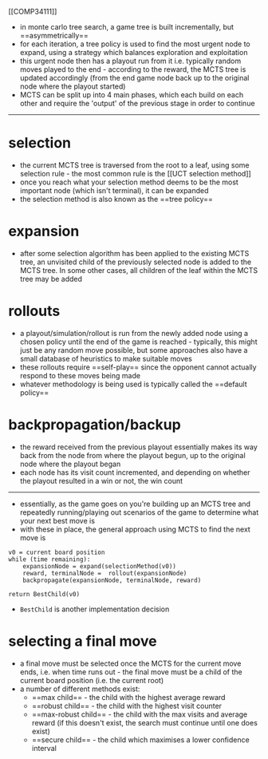 [[COMP34111]]

- in monte carlo tree search, a game tree is built incrementally, but ==asymmetrically==
- for each iteration, a tree policy is used to find the most urgent node to expand, using a strategy which balances exploration and exploitation
- this urgent node then has a playout run from it i.e. typically random moves played to the end - according to the reward, the MCTS tree is updated accordingly (from the end game node back up to the original node where the playout started)
- MCTS can be split up into 4 main phases, which each build on each other and require the 'output' of the previous stage in order to continue

***

# selection
- the current MCTS tree is traversed from the root to a leaf, using some selection rule - the most common rule is the [[UCT selection method]] 
- once you reach what your selection method deems to be the most important node (which isn't terminal), it can be expanded 
- the selection method is also known as the ==tree policy==
# expansion
- after some selection algorithm has been applied to the existing MCTS tree, an unvisited child of the previously selected node is added to the MCTS tree. In some other cases, all children of the leaf within the MCTS tree may be added
# rollouts
- a playout/simulation/rollout is run from the newly added node using a chosen policy until the end of the game is reached - typically, this might just be any random move possible, but some approaches also have a small database of heuristics to make suitable moves 
- these rollouts require ==self-play== since the opponent cannot actually respond to these moves being made
- whatever methodology is being used is typically called the ==default policy== 
# backpropagation/backup
- the reward received from the previous playout essentially makes its way back from the node from where the playout begun, up to the original node where the playout began
- each node has its visit count incremented, and depending on whether the playout resulted in a win or not, the win count 

***

- essentially, as the game goes on you're building up an MCTS tree and repeatedly running/playing out scenarios of the game to determine what your next best move is
- with these in place, the general approach using MCTS to find the next move is
```
v0 = current board position
while (time remaining):
	expansionNode = expand(selectionMethod(v0))
	reward, terminalNode = 	rollout(expansionNode)
	backpropagate(expansionNode, terminalNode, reward)

return BestChild(v0)
```
- `BestChild` is another implementation decision

# selecting a final move
- a final move must be selected once the MCTS for the current move ends, i.e. when time runs out - the final move must be a child of the current board position (i.e. the current root)
- a number of different methods exist:
	- ==max child== - the child with the highest average reward
	- ==robust child== - the child with the highest visit counter
	- ==max-robust child== - the child with the max visits and average reward (if this doesn't exist, the search must continue until one does exist)
	- ==secure child== - the child which maximises a lower confidence interval